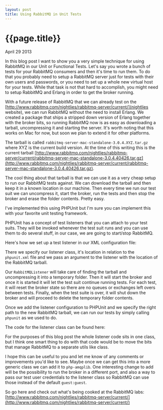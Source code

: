 ```yaml
---
layout: post
title: Using RabbitMQ in Unit Tests
---
```


# {{page.title}}

<span class="meta">April 29 2013</span>

In this blog post I want to show you a very simple technique for using RabbitMQ in our Unit or Functional Tests. Let's say you wrote a bunch of tests for your RabbitMQ consumers and then it's time to run them. To do that you probably need to setup a RabbitMQ server just for tests with their own users and passwords, or you need to set up a whole new virtual host for your tests. While that task is not that hard to accomplish, you might need to setup RabbitMQ and Erlang in order to get the broker running.

With a future release of RabbitMQ that we can already test on the [http://www.rabbitmq.com/nightlies/rabbitmq-server/current/](nightlies website), we can run RabbitMQ without the need to install Erlang. We created a package that ships a stripped down version of Erlang together with the broker bits, so running RabbitMQ now is as easy as downloading a tarball, uncompressing it and starting the server. It's worth noting that this works on Mac for now, but soon we plan to extend it for other platforms.

The tarball is called `rabbitmq-server-mac-standalone-3.0.4.XYZ.tar.gz` where XYZ is the current build version. At the time of this writing this is the current tarball [http://www.rabbitmq.com/nightlies/rabbitmq-server/current/rabbitmq-server-mac-standalone-3.0.4.40426.tar.gz](http://www.rabbitmq.com/nightlies/rabbitmq-server/current/rabbitmq-server-mac-standalone-3.0.4.40426.tar.gz).

The cool thing about that tarball is that we can use it as a very cheap setup to run our RabbitMQ tests against. We can download the tarball and then keep it in a known location in our machine. Then every time we run our test suit we can uncompress it, start the broker, run the tests and then stop the broker and erase the folder contents. Pretty easy.

I've implemented this using PHPUnit but I'm sure you can implement this with your favorite unit testing framework.

PHPUnit has a concept of test listeners that you can attach to your test suits. They will be invoked whenever the test suit runs and you can use them to do several stuff, in our case, we are going to start/stop RabbitMQ.

Here's how we set up a test listener in our XML configuration file:

<script src="https://gist.github.com/videlalvaro/5482952.js"></script>

There we specify our listener class, it's location in relation to the `phpunit.xml` file and we pass an argument to the listener with the location of the RabbitMQ tarball.

Our `RabbitMQListener` will take care of finding the tarball and uncompressing it into a temporary folder. Then it will start the broker and once it is started it will let the test suit continue running tests. For each test, it will reset the broker state so there are no queues or exchanges left overs between tests. Finally, when the test suite is over, it will shut down the broker and will proceed to delete the temporary folder contents.

Once we add the listener configuration to PHPUnit and we specify the right path to the new RabbitMQ tarball, we can run our tests by simply calling `phpunit` as we used to do.

The code for the listener class can be found here:

<script src="https://gist.github.com/videlalvaro/5482529.js"></script>

For the purposes of this blog post the whole listener code sits in one class, but I think one smart thing to do with that code would be to move the bits that manage RabbitMQ to a separate utils like class.

I hope this can be useful to you and let me know of any comments or improvements you'd like to see. Maybe once we can get this into a more generic class we can add it to `php-amqplib`. One interesting change to add will be the possibility to run the broker in a different port, and also a way to pass our test user credentials to the listener class so RabbitMQ can use those instead of the default `guest:guest`.

So go here and check out what's being cooked at the RabbitMQ labs: [http://www.rabbitmq.com/nightlies/rabbitmq-server/current/](http://www.rabbitmq.com/nightlies/rabbitmq-server/current/)